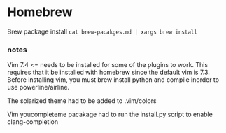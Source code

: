 # Homebrew

Brew package install `cat brew-pacakges.md | xargs brew install`

### notes

Vim 7.4 <= needs to be installed for some of the plugins to work. This requires that it be installed with homebrew since the default vim is 7.3. Before installing vim, you must brew install python and compile inorder to use powerline/airline.

The solarized theme had to be added to .vim/colors

Vim youcompleteme pacakage had to run the install.py script to enable clang-completion

